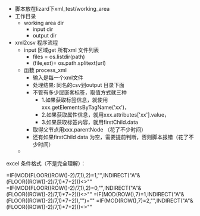 - 脚本放在lizard下xml_test/working_area
- 工作目录
	- working area dir
		- input dir
		- output dir
- xml2csv 程序流程
	- input 区域get 所有xml 文件列表
		- files = os.listdir(path)
		- (file,ext)= os.path.splitext(url)
	- 函数 process_xml
		- 输入是每一个xml文件
		- 处理结果: 同名的csv到output 目录下面
		- 不管有多少层嵌套标签，取值方式就三种
			- 1.如果获取标签信息，就使用xxx.getElementsByTagName('xx')，
			- 2.如果获取属性信息，就用xxx.attributes['xx'].value，
			- 3.如果获取标签内容，就用firstChild.data
		- 取得父节点用xxx.parentNode （花了不少时间）
		- 还有如果firstChild data 为空，需要提前判断，否则脚本报错（花了不少时间）
	- 




excel 条件格式（不是完全理解）：


  =IF(MOD(FLOOR((ROW()-2)/7,1),2)=1,"",INDIRECT("A"&(FLOOR((ROW()-2)/7,1)*7+2)))<>""
  =IF(MOD(FLOOR((ROW()-2)/7,1),2)=0,"",INDIRECT("A"&(FLOOR((ROW()-2)/7,1)*7+2)))<>""
  =IF(MOD(ROW(),7)=1,INDIRECT("A"&(FLOOR((ROW()-2)/7,1)*7+2)),"")=""
  =IF(MOD(ROW(),7)=2,"",INDIRECT("A"&(FLOOR((ROW()-2)/7,1)*7+2)))<>""
  
